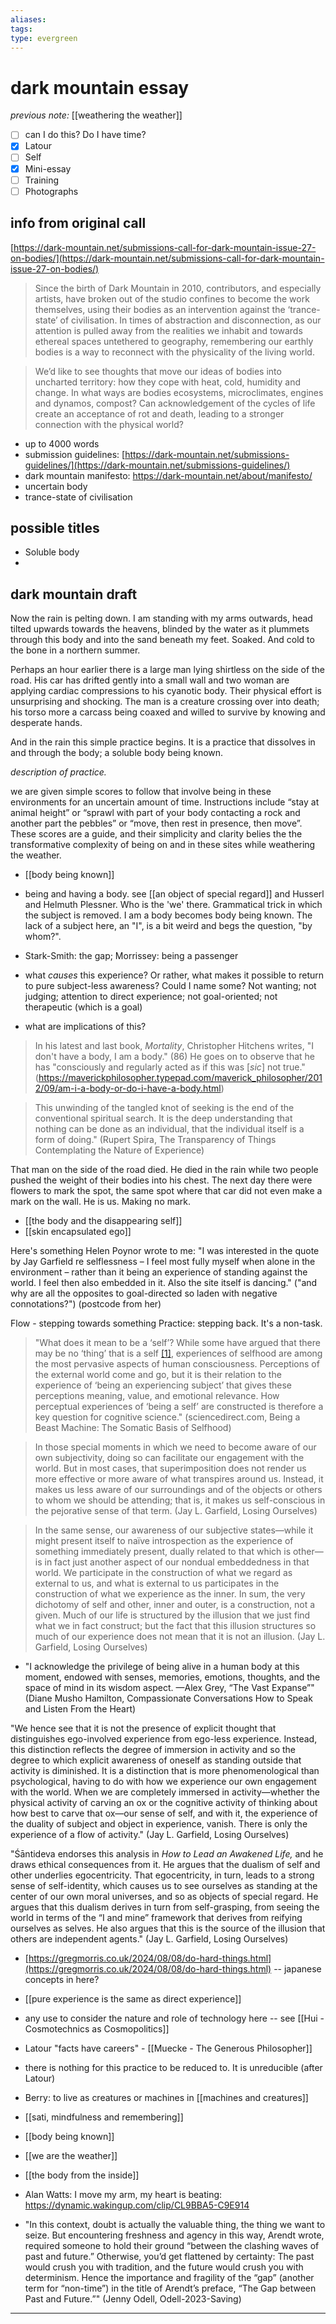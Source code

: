 ```yaml
---
aliases: 
tags: 
type: evergreen
---
```


# dark mountain essay

_previous note:_ [[weathering the weather]]

  - [ ] can I do this? Do I have time?
  - [x] Latour
  - [ ] Self
  - [x] Mini-essay
  - [ ] Training 
  - [ ] Photographs

## info from original call 
[https://dark-mountain.net/submissions-call-for-dark-mountain-issue-27-on-bodies/](https://dark-mountain.net/submissions-call-for-dark-mountain-issue-27-on-bodies/)

  > Since the birth of Dark Mountain in 2010, contributors, and especially artists, have broken out of the studio confines to become the work themselves, using their bodies as an intervention against the ‘trance-state’ of civilisation. In times of abstraction and disconnection, as our attention is pulled away from the realities we inhabit and towards ethereal spaces untethered to geography, remembering our earthly bodies is a way to reconnect with the physicality of the living world. 

> We’d like to see thoughts that move our ideas of bodies into uncharted territory: how they cope with heat, cold, humidity and change. In what ways are bodies ecosystems, microclimates, engines and dynamos, compost? Can acknowledgement of the cycles of life create an acceptance of rot and death, leading to a stronger connection with the physical world?

- up to 4000 words
- submission guidelines: [https://dark-mountain.net/submissions-guidelines/](https://dark-mountain.net/submissions-guidelines/)
- dark mountain manifesto: https://dark-mountain.net/about/manifesto/
- uncertain body 
- trance-state of civilisation

## possible titles

- Soluble body
- 

## dark mountain draft

Now the rain is pelting down. I am standing with my arms outwards, head tilted upwards towards the heavens, blinded by the water as it plummets through this body and into the sand beneath my feet. Soaked. And cold to the bone in a northern summer.

Perhaps an hour earlier there is a large man lying shirtless on the side of the road. His car has drifted gently into a small wall and two woman are applying cardiac compressions to his cyanotic body. Their physical effort is unsurprising and shocking. The man is a creature crossing over into death; his torso more a carcass being coaxed and willed to survive by knowing and desperate hands.

And in the rain this simple practice begins. It is a practice that dissolves in and through the body; a soluble body being known. 

_description of practice._ 

we are given simple scores to follow that involve being in these environments for an uncertain amount of time. Instructions include “stay at animal height” or “sprawl with part of your body contacting a rock and another part the pebbles” or “move, then rest in presence, then move”. These scores are a guide, and their simplicity and clarity belies the the transformative complexity of being on and in these sites while weathering the weather. 


- [[body being known]]

- being and having a body. see [[an object of special regard]] and Husserl and Helmuth Plessner. Who is the 'we' there. Grammatical trick in which the subject is removed. I am a body becomes body being known. The lack of a subject here, an "I", is a bit weird and begs the question, "by whom?". 
- Stark-Smith: the gap; Morrissey: being a passenger 
- what _causes_ this experience? Or rather, what makes it possible to return to pure subject-less awareness? Could I name some? Not wanting; not judging; attention to direct experience; not goal-oriented; not therapeutic (which is a goal)
- what are implications of this? 

> In his latest and last book, _Mortality_, Christopher Hitchens writes, "I don't have a body, I am a body." (86) He goes on to observe that he has "consciously and regularly acted as if this was [_sic_] not true." (https://maverickphilosopher.typepad.com/maverick_philosopher/2012/09/am-i-a-body-or-do-i-have-a-body.html)

> This unwinding of the tangled knot of seeking is the end of the conventional spiritual search. It is the deep understanding that nothing can be done as an individual, that the individual itself is a form of doing." (Rupert Spira, The Transparency of Things Contemplating the Nature of Experience)

That man on the side of the road died. He died in the rain while two people pushed the weight of their bodies into his chest. The next day there were flowers to mark the spot, the same spot where that car did not even make a mark on the wall. He is us. Making no mark.

- [[the body and the disappearing self]]
- [[skin encapsulated ego]]

Here's something Helen Poynor wrote to me: "I was interested in the quote by Jay Garfield re selflessness – I feel most fully myself when alone in the environment – rather than it being an experience of standing against the world. I feel then also embedded in it. Also the site itself is dancing." ("and why are all the opposites to goal-directed so laden with negative connotations?") (postcode from her)

Flow - stepping towards something 
Practice: stepping back. It's a non-task. 

> "What does it mean to be a ‘self’? While some have argued that there may be no ‘thing’ that is a self [[1]](https://www.sciencedirect.com/science/article/pii/S1364661318302079?via%3Dihub#bib0005), experiences of selfhood are among the most pervasive aspects of human consciousness. Perceptions of the external world come and go, but it is their relation to the experience of ‘being an experiencing subject’ that gives these perceptions meaning, value, and emotional relevance. How perceptual experiences of ‘being a self’ are constructed is therefore a key question for cognitive science." (sciencedirect.com, Being a Beast Machine: The Somatic Basis of Selfhood)

> In those special moments in which we need to become aware of our own subjectivity, doing so can facilitate our engagement with the world. But in most cases, that superimposition does not render us more effective or more aware of what transpires around us. Instead, it makes us less aware of our surroundings and of the objects or others to whom we should be attending; that is, it makes us self-conscious in the pejorative sense of that term. (Jay L. Garfield, Losing Ourselves)

> In the same sense, our awareness of our subjective states—while it might present itself to naïve introspection as the experience of something immediately present, dually related to that which is other—is in fact just another aspect of our nondual embeddedness in that world. We participate in the construction of what we regard as external to us, and what is external to us participates in the construction of what we experience as the inner. In sum, the very dichotomy of self and other, inner and outer, is a construction, not a given. Much of our life is structured by the illusion that we just find what we in fact construct; but the fact that this illusion structures so much of our experience does not mean that it is not an illusion. (Jay L. Garfield, Losing Ourselves)

- "I acknowledge the privilege of being alive in a human body at this moment, endowed with senses, memories, emotions, thoughts, and the space of mind in its wisdom aspect. —Alex Grey, “The Vast Expanse”" (Diane Musho Hamilton, Compassionate Conversations How to Speak and Listen From the Heart)

"We hence see that it is not the presence of explicit thought that distinguishes ego-involved experience from ego-less experience. Instead, this distinction reflects the degree of immersion in activity and so the degree to which explicit awareness of oneself as standing outside that activity is diminished. It is a distinction that is more phenomenological than psychological, having to do with how we experience our own engagement with the world. When we are completely immersed in activity—whether the physical activity of carving an ox or the cognitive activity of thinking about how best to carve that ox—our sense of self, and with it, the experience of the duality of subject and object in experience, vanish. There is only the experience of a flow of activity." (Jay L. Garfield, Losing Ourselves)

"Śāntideva endorses this analysis in *How to Lead an Awakened Life,* and he draws ethical consequences from it. He argues that the dualism of self and other underlies egocentricity. That egocentricity, in turn, leads to a strong sense of self-identity, which causes us to see ourselves as standing at the center of our own moral universes, and so as objects of special regard. He argues that this dualism derives in turn from self-grasping, from seeing the world in terms of the “I and mine” framework that derives from reifying ourselves as selves. He also argues that this is the source of the illusion that others are independent agents." (Jay L. Garfield, Losing Ourselves)

- [https://gregmorris.co.uk/2024/08/08/do-hard-things.html](https://gregmorris.co.uk/2024/08/08/do-hard-things.html) -- japanese concepts in here? 
- [[pure experience is the same as direct experience]]

- any use to consider the nature and role of technology here -- see [[Hui - Cosmotechnics as Cosmopolitics]] 
- Latour "facts have careers" - [[Muecke - The Generous Philosopher]]
- there is nothing for this practice to be reduced to. It is unreducible (after Latour)
- Berry: to live as creatures or machines in [[machines and creatures]]
- [[sati, mindfulness and remembering]]
- [[body being known]]
- [[we are the weather]]

- [[the body from the inside]]
- Alan Watts: I move my arm, my heart is beating: https://dynamic.wakingup.com/clip/CL9BBA5-C9E914

- "In this context, doubt is actually the valuable thing, the thing we want to seize. But encountering freshness and agency in this way, Arendt wrote, required someone to hold their ground “between the clashing waves of past and future.” Otherwise, you’d get flattened by certainty: The past would crush you with tradition, and the future would crush you with determinism. Hence the importance and fragility of the “gap” (another term for “non-time”) in the title of Arendt’s preface, “The Gap between Past and Future.”" (Jenny Odell, Odell-2023-Saving)


---




